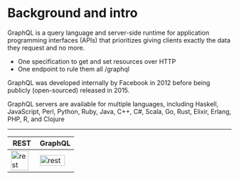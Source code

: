 
# Background and intro

GraphQL is a query language and server-side runtime for application programming interfaces (APIs) that prioritizes giving clients exactly the data they request and no more. 
         
- One specification to get and set resources over HTTP
- One endpoint to rule them all /graphql

GraphQL was developed internally by Facebook in 2012 before being publicly (open-sourced) released in 2015.

GraphQL servers are available for multiple languages, including Haskell, JavaScript, Perl, Python, Ruby, Java, C++, C#, Scala, Go, Rust, Elixir, Erlang, PHP, R, and Clojure

---

<table>
    <thead>
        <tr>
            <th>REST</th>
            <th>GraphQL</th>
        </tr>
    </thead>
    <tbody>
        <tr>
            <td>
            <img alt="rest" width="90%" src="images/my_rest.png" />
            </td>
            <td>
            <img alt="rest" width="90%" src="images/my_gql.png" />
            </td>
        </tr>
    </tbody>
</table>



